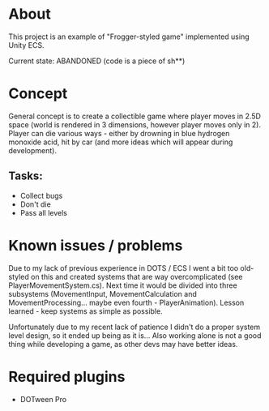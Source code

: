 # About
This project is an example of "Frogger-styled game" implemented using Unity ECS.

Current state: ABANDONED (code is a piece of sh**)

# Concept
General concept is to create a collectible game where player moves in 2.5D space (world is rendered in 3 dimensions, however player moves only in 2). Player can die various ways - either by drowning in blue hydrogen monoxide acid, hit by car (and more ideas which will appear during development).

## **Tasks**:
* Collect bugs
* Don't die
* Pass all levels

# Known issues / problems
Due to my lack of previous experience in DOTS / ECS I went a bit too old-styled on this and created systems that are way overcomplicated (see PlayerMovementSystem.cs). Next time it would be divided into three subsystems (MovementInput, MovementCalculation and MovementProcessing... maybe even fourth - PlayerAnimation). Lesson learned - keep systems as simple as possible.

Unfortunately due to my recent lack of patience I didn't do a proper system level design, so it ended up being as it is... Also working alone is not a good thing while developing a game, as other devs may have better ideas.

# Required plugins
* DOTween Pro
